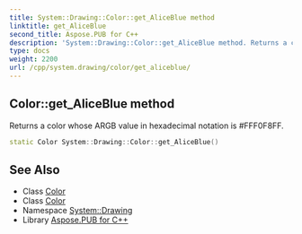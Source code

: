 ```yaml
---
title: System::Drawing::Color::get_AliceBlue method
linktitle: get_AliceBlue
second_title: Aspose.PUB for C++
description: 'System::Drawing::Color::get_AliceBlue method. Returns a color whose ARGB value in hexadecimal notation is #FFF0F8FF in C++.'
type: docs
weight: 2200
url: /cpp/system.drawing/color/get_aliceblue/
---
```

## Color::get_AliceBlue method


Returns a color whose ARGB value in hexadecimal notation is #FFF0F8FF.

```cpp
static Color System::Drawing::Color::get_AliceBlue()
```

## See Also

* Class [Color](../)
* Class [Color](../)
* Namespace [System::Drawing](../../)
* Library [Aspose.PUB for C++](../../../)
